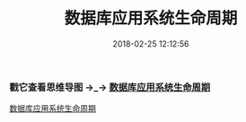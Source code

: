 ﻿---
layout:         post
title:          数据库应用系统生命周期
subtitle:       
card-image:     
date:           2018-02-25 12:12:56
tags:           数据库
post-card-type: article
---



### 戳它查看思维导图 →_→ <a href="http://www.antchenxi.com/links/2018-2-25/Database-life-cycle/index.html"  target="_blank" >数据库应用系统生命周期</a>
[数据库应用系统生命周期](http://www.antchenxi.com/links/2018-2-25/Database-life-cycle/index.html?_blank)


